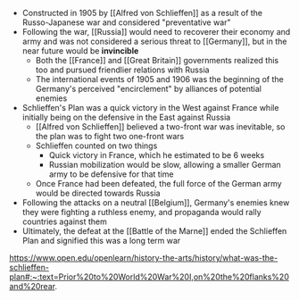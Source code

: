 - Constructed in 1905 by [[Alfred von Schlieffen]] as a result of the Russo-Japanese war and considered "preventative war"
- Following the war, [[Russia]] would need to recoverer their economy and army and was not considered a serious threat to [[Germany]], but in the near future would be **invincible**
	- Both the [[France]] and [[Great Britain]] governments realized this too and pursued friendlier relations with Russia
	- The international events of 1905 and 1906 was the beginning of the Germany's perceived "encirclement" by alliances of potential enemies
- Schlieffen's Plan was a quick victory in the West against France while initially being on the defensive in the East against Russia
	- [[Alfred von Schlieffen]] believed a two-front war was inevitable, so the plan was to fight two one-front wars
	- Schlieffen counted on two things
		- Quick victory in France, which he estimated to be 6 weeks
		- Russian mobilization would be slow, allowing a smaller German army to be defensive for that time
	- Once France had been defeated, the full force of the German army would be directed towards Russia
- Following the attacks on a neutral [[Belgium]], Germany's enemies knew they were fighting a ruthless enemy, and propaganda would rally countries against them
- Ultimately, the defeat at the [[Battle of the Marne]] ended the Schlieffen Plan and signified this was a long term war



https://www.open.edu/openlearn/history-the-arts/history/what-was-the-schlieffen-plan#:~:text=Prior%20to%20World%20War%20I,on%20the%20flanks%20and%20rear.